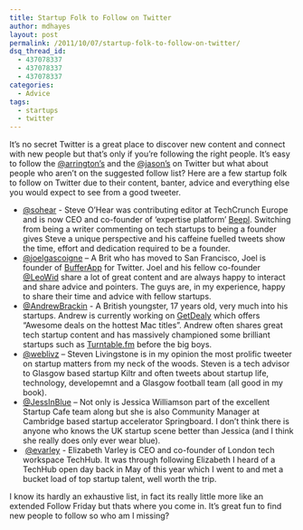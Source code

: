 ```yaml
---
title: Startup Folk to Follow on Twitter
author: mdhayes
layout: post
permalink: /2011/10/07/startup-folk-to-follow-on-twitter/
dsq_thread_id:
  - 437078337
  - 437078337
  - 437078337
categories:
  - Advice
tags:
  - startups
  - twitter
---
```

It&#8217;s no secret Twitter is a great place to discover new content and connect with new people but that&#8217;s only if you&#8217;re following the right people. It&#8217;s easy to follow the [@arrington&#8217;s][1] and the [@jason&#8217;s][2] on Twitter but what about people who aren&#8217;t on the suggested follow list? Here are a few startup folk to follow on Twitter due to their content, banter, advice and everything else you would expect to see from a good tweeter.

  * [@sohear][3] - Steve O&#8217;Hear was contributing editor at TechCrunch Europe and is now CEO and co-founder of &#8216;expertise platform&#8217; [Beepl][4]. Switching from being a writer commenting on tech startups to being a founder gives Steve a unique perspective and his caffeine fuelled tweets show the time, effort and dedication required to be a founder.
  * [@][5][joelgascoigne][6] &#8211; A Brit who has moved to San Francisco, Joel is founder of [BufferApp][7] for Twitter. Joel and his fellow co-founder [@LeoWid][8] share a lot of great content and are always happy to interact and share advice and pointers. The guys are, in my experience, happy to share their time and advice with fellow startups.
  * [@AndrewBrackin][9] - A British youngster, 17 years old, very much into his startups. Andrew is currently working on [GetDealy][10] which offers &#8220;Awesome deals on the hottest Mac titles&#8221;. Andrew often shares great tech startup content and has massively championed some brilliant startups such as [Turntable.fm][11] before the big boys.
  * [@weblivz][12] &#8211; Steven Livingstone is in my opinion the most prolific tweeter on startup matters from my neck of the woods. Steven is a tech advisor to Glasgow based startup Kiltr and often tweets about startup life, technology, developemnt and a Glasgow football team (all good in my book).
  * [@JessInBlue][13] &#8211; Not only is Jessica Williamson part of the excellent Startup Cafe team along but she is also Community Manager at Cambridge based startup accelerator Springboard. I don&#8217;t think there is anyone who knows the UK startup scene better than Jessica (and I think she really does only ever wear blue).
  *  <a href="http://twitter.com/evarley" target="twitter">@evarley</a> - Elizabeth Varley is CEO and co-founder of London tech workspace TechHub. It was through following Elizabeth I heard of a TechHub open day back in May of this year which I went to and met a bucket load of top startup talent, well worth the trip.

I know its hardly an exhaustive list, in fact its really little more like an extended Follow Friday but thats where you come in. It&#8217;s great fun to find new people to follow so who am I missing?

 [1]: http://twitter.com/arrington "Michael Arrington Twitter"
 [2]: http://twitter.com/jason "Jason Calacanis Twitter"
 [3]: http://twitter.com/sohear "Steve O'Hear twitter"
 [4]: http://http://beepl.com/
 [5]: http://twitter.com/joelgascoigne
 [6]: http://twitter.com/joelgascoigne "joelgascoigne twitter"
 [7]: http://bufferapp.com/ "Buffer App homepage"
 [8]: http://twitter.com/@LeoWid "@LeoWid twitter"
 [9]: http://twitter.com/andrewbrackin "Andrew Brackin Twitter"
 [10]: http://www.getdealy.com/ "getdealy homepage"
 [11]: http://turntable.fm "Turntable.fm homepage"
 [12]: http://twitter.com/weblivz "Steven Livngstone"
 [13]: http://twitter.com/jessinblue "Jessica Williamson Twitter"